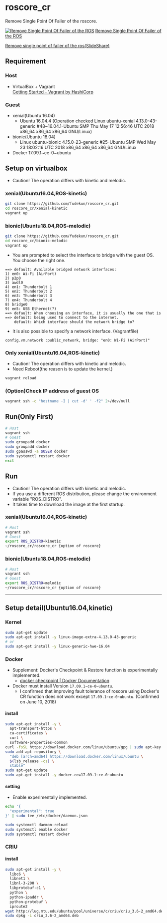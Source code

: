 # roscore_cr
Remove Single Point Of Failer of the roscore.

[![Remove Single Point Of Failer of the ROS](http://img.youtube.com/vi/t3fip33nGts/0.jpg)](http://www.youtube.com/watch?v=t3fip33nGts)
[Remove Single Point Of Failer of the ROS](https://youtu.be/t3fip33nGts)

[Remove single point of failer of the ros(SlideShare)](https://www.slideshare.net/tatsuyafukuta1/remove-single-point-of-failer-of-the-ros)

## Requirement
### Host
* VirtualBox + Vagrant  
[Getting Started \- Vagrant by HashiCorp](https://www.vagrantup.com/intro/getting-started/index.html)
### Guest
* xenial(Ubuntu 16.04)
   - Ubuntu 16.04.4 (Operation checked Linux ubuntu-xenial 4.13.0-43-generic #48~16.04.1-Ubuntu SMP Thu May 17 12:56:46 UTC 2018 x86_64 x86_64 x86_64 GNU/Linux)
* bionic(Ubuntu 18.04)
   - Linux ubuntu-bionic 4.15.0-23-generic #25-Ubuntu SMP Wed May 23 18:02:16 UTC 2018 x86_64 x86_64 x86_64 GNU/Linux
* Docker 17.09.1~ce-0~ubuntu

## Setup on virtualbox
* Caution! The operation differs with kinetic and melodic.
### xenial(Ubuntu16.04,ROS-kinetic)
```bash
git clone https://github.com/fudekun/roscore_cr.git
cd roscore_cr/xenial-kinetic
vagrant up
```

### bionic(Ubuntu18.04,ROS-melodic)
```bash
git clone https://github.com/fudekun/roscore_cr.git
cd roscore_cr/bionic-melodic
vagrant up
```

* You are prompted to select the interface to bridge with the guest OS. You choose the right one.
```
==> default: Available bridged network interfaces:
1) en0: Wi-Fi (AirPort)
2) p2p0
3) awdl0
4) en1: Thunderbolt 1
5) en2: Thunderbolt 2
6) en3: Thunderbolt 3
7) en4: Thunderbolt 4
8) bridge0
9) en5: USB Ethernet(?)
==> default: When choosing an interface, it is usually the one that is
==> default: being used to connect to the internet.
    default: Which interface should the network bridge to? 
```

  - It is also possible to specify a network interface. (Vagrantfile)
  ```
  config.vm.network :public_network, bridge: "en0: Wi-Fi (AirPort)"
  ```

### Only xenial(Ubuntu16.04,ROS-kinetic)
* Caution! The operation differs with kinetic and melodic.
* Need Reboot(the reason is to update the kernel.)
```bash
vagrant reload
```

### (Option)Check IP address of guest OS
```bash
vagrant ssh -c "hostname -I | cut -d' ' -f2" 2>/dev/null
```

## Run(Only First)
```bash
# Host
vagrant ssh
# Guest
sudo groupadd docker
sudo groupadd docker
sudo gpasswd -a $USER docker
sudo systemctl restart docker
exit
```

## Run
* Caution! The operation differs with kinetic and melodic.
* If you use a different ROS distribution, please change the environment variable "ROS_DISTRO".
* It takes time to download the image at the first startup.
### xenial(Ubuntu16.04,ROS-kinetic)
```bash
# Host
vagrant ssh
# Guest
export ROS_DISTRO=kinetic
~/roscore_cr/roscore_cr {option of roscore}
```

### bionic(Ubuntu18.04,ROS-melodic)
```bash
# Host
vagrant ssh
# Guest
export ROS_DISTRO=melodic
~/roscore_cr/roscore_cr {option of roscore}
```


---
## Setup detail(Ubuntu16.04,kinetic)
### Kernel
```bash
sudo apt-get update
sudo apt-get install -y linux-image-extra-4.13.0-43-generic
# or
sudo apt-get install -y linux-generic-hwe-16.04 
```

### Docker
* Supplement: Docker's Checkpoint & Restore function is experimentally implemented.
  - [docker checkpoint \| Docker Documentation](https://docs.docker.com/engine/reference/commandline/checkpoint/)
* Docker must install Version `17.09.1~ce-0~ubuntu`.
  - I confirmed that improving fault tolerance of roscore using Docker's CR function does not work except `17.09.1~ce-0~ubuntu`. (Confirmed on June 10, 2018)

#### install
```bash
sudo apt-get install -y \
  apt-transport-https \
  ca-certificates \
  curl \
  software-properties-common
curl -fsSL https://download.docker.com/linux/ubuntu/gpg | sudo apt-key add -
sudo add-apt-repository \
  "deb [arch=amd64] https://download.docker.com/linux/ubuntu \
  $(lsb_release -cs) \
  stable"
sudo apt-get update
sudo apt-get install -y docker-ce=17.09.1~ce-0~ubuntu
```

#### setting
* Enable experimentally implemented.
```bash
echo '{
  "experimental": true
}' | sudo tee /etc/docker/daemon.json

sudo systemctl daemon-reload
sudo systemctl enable docker
sudo systemctl restart docker
```


### CRIU
#### install
```bash
sudo apt-get install -y \
  libc6 \
  libnet1 \
  libnl-3-200 \
  libprotobuf-c1 \
  python \
  python-ipaddr \
  python-protobuf \
  iproute2
wget http://lug.mtu.edu/ubuntu/pool/universe/c/criu/criu_3.6-2_amd64.deb
sudo dpkg -i criu_3.6-2_amd64.deb
```
